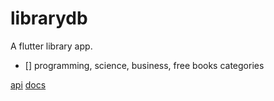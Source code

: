 # librarydb

A flutter library app.

- [] programming, science, business, free books categories

[api](https://www.googleapis.com/books/v1/volumes?q=everything) [docs](https://developers.google.com/books/docs/v1/using)